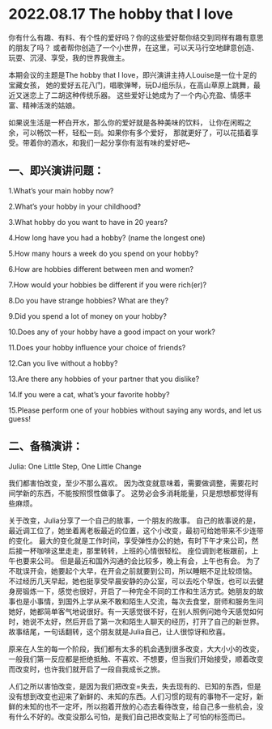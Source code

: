 # 2022.08.17 The hobby that I love

你有什么有趣、有料、有个性的爱好吗？你的这些爱好帮你结交到同样有趣有意思的朋友了吗？
或者帮你创造了一个小世界，在这里，可以天马行空地肆意创造、玩耍、沉浸、享受，我的世界我做主。

本期会议的主题是The hobby that I love，即兴演讲主持人Louise是一位十足的宝藏女孩，
她的爱好五花八门，唱歌弹琴，玩DJ组乐队，在高山草原上跳舞，最近又迷恋上了二胡这种传统乐器。
这些爱好让她成为了一个内心充盈、情感丰富、精神活泼的姑娘。

如果说生活是一杯白开水，那么你的爱好就是各种美味的饮料，
让你在闲暇之余，可以畅饮一杯，轻松一刻。如果你有多个爱好，
那就更好了，可以花插着享受。带着你的酒水，和我们一起分享你有滋有味的爱好吧~

## 一、即兴演讲问题：

1.What’s your main hobby now?

2.What’s your hobby in your childhood?

3.What hobby do you want to have in 20 years?

4.How long have you had a hobby? (name the longest one)

5.How many hours a week do you spend on your hobby?

6.How are hobbies different between men and women?

7.How would your hobbies be different if you were rich(er)?

8.Do you have strange hobbies? What are they?

9.Did you spend a lot of money on your hobby?

10.Does any of your hobby have a good impact on your work?

11.Does your hobby influence your choice of friends?

12.Can you live without a hobby?

13.Are there any hobbies of your partner that you dislike?

14.If you were a cat, what’s your favorite hobby?

15.Please perform one of your hobbies without saying any words, and let us guess!

## 二、备稿演讲：

Julia: One Little Step, One Little Change

我们都害怕改变，至少不那么喜欢。
因为改变就意味着，需要做调整，需要花时间学新的东西，不能按照惯性做事了。
这势必会多消耗能量，只是想想都觉得有些麻烦。

关于改变，Julia分享了一个自己的故事，一个朋友的故事。
自己的故事说的是，最近调工位了，她坐着离老板最近的位置，这个小改变，最初可给她带来不少连带的变化。
最大的变化就是工作时间，享受弹性办公的她，有时下午才来公司，然后接一杯咖啡这里走走，那里转转，上班的心情很轻松。
座位调到老板跟前，上午也要来公司。
但是最近和国外沟通的会比较多，晚上有会，上午也有会。
为了不耽误开会，她要起个大早，在开会之前就要到公司，所以睡眠不足比较烦恼。
不过经历几天早起，她也挺享受早晨安静的办公室，可以去吃个早饭，也可以去健身房锻炼一下，感觉也很好，开启了一种完全不同的工作和生活方式。她朋友的故事也是小事情，到国外上学从来不敢和陌生人交流，每次去食堂，厨师和服务生问她好，她都简单客气地说很好。有一天感觉很不好，在别人照例问她今天感觉如何时，她说不太好，然后开启了第一次和陌生人聊天的经历，打开了自己的新世界。故事结尾，一句话翻转，这个朋友就是Julia自己，让人很惊讶和欣喜。

原来在人生的每一个阶段，我们都有太多的机会遇到很多改变，大大小小的改变，一般我们第一反应都是拒绝抵触、不喜欢、不想要，但当我们开始接受，顺着改变而改变时，也许我们就开启了一段自我成长之旅。

人们之所以害怕改变，是因为我们把改变=失去，失去现有的、已知的东西，但是没有想到改变也迎来了新鲜的、未知的东西。人们习惯的现有的事物不一定好，新鲜的未知的也不一定坏，所以抱着开放的心态去看待改变，给自己多一些机会，没有什么不好的。改变没那么可怕，是我们自己把改变贴上了可怕的标签而已。
